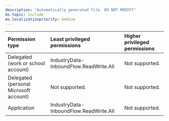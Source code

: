 ```yaml
---
description: "Automatically generated file. DO NOT MODIFY"
ms.topic: include
ms.localizationpriority: medium
---
```


|Permission type|Least privileged permissions|Higher privileged permissions|
|:---|:---|:---|
|Delegated (work or school account)|IndustryData-InboundFlow.ReadWrite.All|Not supported.|
|Delegated (personal Microsoft account)|Not supported.|Not supported.|
|Application|IndustryData-InboundFlow.ReadWrite.All|Not supported.|

